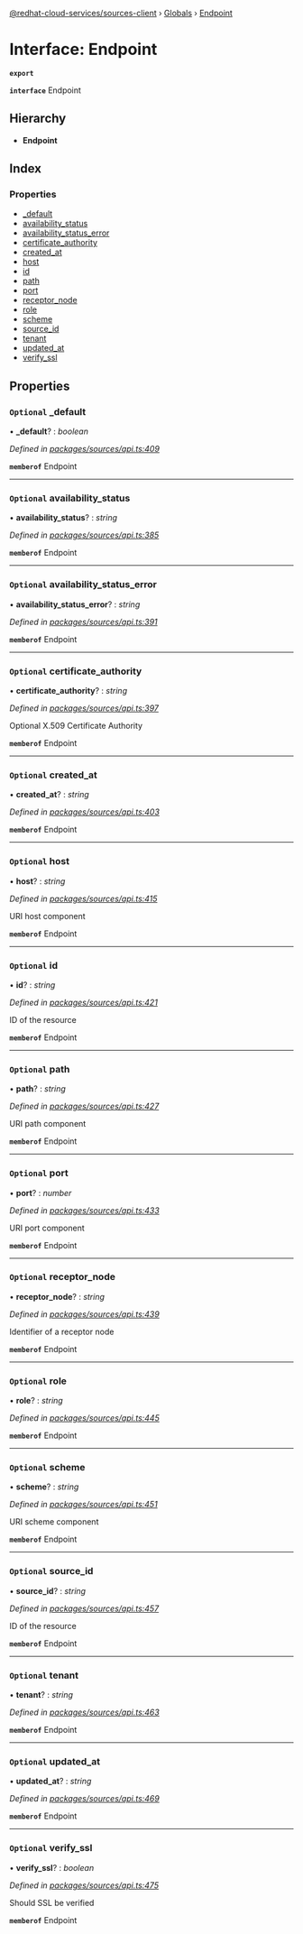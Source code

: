 [@redhat-cloud-services/sources-client](../README.md) › [Globals](../globals.md) › [Endpoint](endpoint.md)

# Interface: Endpoint

**`export`** 

**`interface`** Endpoint

## Hierarchy

* **Endpoint**

## Index

### Properties

* [_default](endpoint.md#optional-_default)
* [availability_status](endpoint.md#optional-availability_status)
* [availability_status_error](endpoint.md#optional-availability_status_error)
* [certificate_authority](endpoint.md#optional-certificate_authority)
* [created_at](endpoint.md#optional-created_at)
* [host](endpoint.md#optional-host)
* [id](endpoint.md#optional-id)
* [path](endpoint.md#optional-path)
* [port](endpoint.md#optional-port)
* [receptor_node](endpoint.md#optional-receptor_node)
* [role](endpoint.md#optional-role)
* [scheme](endpoint.md#optional-scheme)
* [source_id](endpoint.md#optional-source_id)
* [tenant](endpoint.md#optional-tenant)
* [updated_at](endpoint.md#optional-updated_at)
* [verify_ssl](endpoint.md#optional-verify_ssl)

## Properties

### `Optional` _default

• **_default**? : *boolean*

*Defined in [packages/sources/api.ts:409](https://github.com/Hyperkid123/javascript-clients/blob/master/packages/sources/api.ts#L409)*

**`memberof`** Endpoint

___

### `Optional` availability_status

• **availability_status**? : *string*

*Defined in [packages/sources/api.ts:385](https://github.com/Hyperkid123/javascript-clients/blob/master/packages/sources/api.ts#L385)*

**`memberof`** Endpoint

___

### `Optional` availability_status_error

• **availability_status_error**? : *string*

*Defined in [packages/sources/api.ts:391](https://github.com/Hyperkid123/javascript-clients/blob/master/packages/sources/api.ts#L391)*

**`memberof`** Endpoint

___

### `Optional` certificate_authority

• **certificate_authority**? : *string*

*Defined in [packages/sources/api.ts:397](https://github.com/Hyperkid123/javascript-clients/blob/master/packages/sources/api.ts#L397)*

Optional X.509 Certificate Authority

**`memberof`** Endpoint

___

### `Optional` created_at

• **created_at**? : *string*

*Defined in [packages/sources/api.ts:403](https://github.com/Hyperkid123/javascript-clients/blob/master/packages/sources/api.ts#L403)*

**`memberof`** Endpoint

___

### `Optional` host

• **host**? : *string*

*Defined in [packages/sources/api.ts:415](https://github.com/Hyperkid123/javascript-clients/blob/master/packages/sources/api.ts#L415)*

URI host component

**`memberof`** Endpoint

___

### `Optional` id

• **id**? : *string*

*Defined in [packages/sources/api.ts:421](https://github.com/Hyperkid123/javascript-clients/blob/master/packages/sources/api.ts#L421)*

ID of the resource

**`memberof`** Endpoint

___

### `Optional` path

• **path**? : *string*

*Defined in [packages/sources/api.ts:427](https://github.com/Hyperkid123/javascript-clients/blob/master/packages/sources/api.ts#L427)*

URI path component

**`memberof`** Endpoint

___

### `Optional` port

• **port**? : *number*

*Defined in [packages/sources/api.ts:433](https://github.com/Hyperkid123/javascript-clients/blob/master/packages/sources/api.ts#L433)*

URI port component

**`memberof`** Endpoint

___

### `Optional` receptor_node

• **receptor_node**? : *string*

*Defined in [packages/sources/api.ts:439](https://github.com/Hyperkid123/javascript-clients/blob/master/packages/sources/api.ts#L439)*

Identifier of a receptor node

**`memberof`** Endpoint

___

### `Optional` role

• **role**? : *string*

*Defined in [packages/sources/api.ts:445](https://github.com/Hyperkid123/javascript-clients/blob/master/packages/sources/api.ts#L445)*

**`memberof`** Endpoint

___

### `Optional` scheme

• **scheme**? : *string*

*Defined in [packages/sources/api.ts:451](https://github.com/Hyperkid123/javascript-clients/blob/master/packages/sources/api.ts#L451)*

URI scheme component

**`memberof`** Endpoint

___

### `Optional` source_id

• **source_id**? : *string*

*Defined in [packages/sources/api.ts:457](https://github.com/Hyperkid123/javascript-clients/blob/master/packages/sources/api.ts#L457)*

ID of the resource

**`memberof`** Endpoint

___

### `Optional` tenant

• **tenant**? : *string*

*Defined in [packages/sources/api.ts:463](https://github.com/Hyperkid123/javascript-clients/blob/master/packages/sources/api.ts#L463)*

**`memberof`** Endpoint

___

### `Optional` updated_at

• **updated_at**? : *string*

*Defined in [packages/sources/api.ts:469](https://github.com/Hyperkid123/javascript-clients/blob/master/packages/sources/api.ts#L469)*

**`memberof`** Endpoint

___

### `Optional` verify_ssl

• **verify_ssl**? : *boolean*

*Defined in [packages/sources/api.ts:475](https://github.com/Hyperkid123/javascript-clients/blob/master/packages/sources/api.ts#L475)*

Should SSL be verified

**`memberof`** Endpoint
